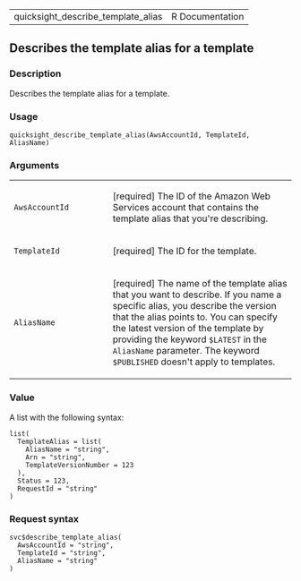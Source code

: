 <table style="width: 100%;">
<tbody>
<tr class="odd">
<td>quicksight_describe_template_alias</td>
<td style="text-align: right;">R Documentation</td>
</tr>
</tbody>
</table>

## Describes the template alias for a template

### Description

Describes the template alias for a template.

### Usage

    quicksight_describe_template_alias(AwsAccountId, TemplateId, AliasName)

### Arguments

<table>
<colgroup>
<col style="width: 35%" />
<col style="width: 65%" />
</colgroup>
<tbody>
<tr class="odd">
<td><code
id="quicksight_describe_template_alias_:_AwsAccountId">AwsAccountId</code></td>
<td><p>[required] The ID of the Amazon Web Services account that
contains the template alias that you're describing.</p></td>
</tr>
<tr class="even">
<td><code
id="quicksight_describe_template_alias_:_TemplateId">TemplateId</code></td>
<td><p>[required] The ID for the template.</p></td>
</tr>
<tr class="odd">
<td><code
id="quicksight_describe_template_alias_:_AliasName">AliasName</code></td>
<td><p>[required] The name of the template alias that you want to
describe. If you name a specific alias, you describe the version that
the alias points to. You can specify the latest version of the template
by providing the keyword <code style="white-space: pre;">⁠$LATEST⁠</code>
in the <code>AliasName</code> parameter. The keyword <code
style="white-space: pre;">⁠$PUBLISHED⁠</code> doesn't apply to
templates.</p></td>
</tr>
</tbody>
</table>

### Value

A list with the following syntax:

    list(
      TemplateAlias = list(
        AliasName = "string",
        Arn = "string",
        TemplateVersionNumber = 123
      ),
      Status = 123,
      RequestId = "string"
    )

### Request syntax

    svc$describe_template_alias(
      AwsAccountId = "string",
      TemplateId = "string",
      AliasName = "string"
    )
